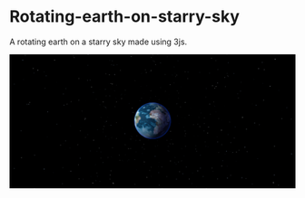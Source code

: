 # Rotating-earth-on-starry-sky
A rotating earth on a starry sky made using 3js.

<img src="earth.png"/>
